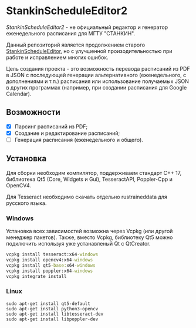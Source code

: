 # StankinScheduleEditor2
*StankinScheduleEditor2* - не официальный редактор и генератор еженедельного расписания для МГТУ "СТАНКИН".

Данный репозиторий является продолжением старого [StankinScheduleEditor](https://github.com/Nikololoshka/StankinScheduleEditor),
но с улучшенной произодительностью при работе и исправлением многих ошибок.

Цель создания проекта - это возможность перевода расписаний из PDF в JSON с последующей генерации альтернативного (еженедельного, с дополнениями и т.п.) 
расписания или использование получаемых JSON в других программах (например, при создании расписания для Google Calendar).

## Возможности
- [x] Парсинг расписаний из PDF;
- [x] Создание и редактирование расписаний;
- [ ] Генерация расписания (еженедельного и общего).

## Установка
Для сборки необходим компилятор, поддерживаем стандарт C++ 17, библиотека Qt5 (Core, Widgets и Gui), TesseractAPI, Poppler-Cpp и OpenCV4.

Для Tesseract необходимо скачать отдельно rustraineddata для русского языка.

### Windows
Установка всех зависимостей возможна через Vcpkg (или другой менеджер пакетов).
Также, вместо Vcpkg, библиотеку Qt5 можно подключить используя уже устанавленый Qt с QtCreator.

```cmd 
vcpkg install tesseract:x64-windows 
vcpkg install opencv4:x64-windows
vcpkg install qt5-base:x64-windows
vcpkg install poppler:x64-windows
vcpkg integrate install
```

### Linux 
```shell 
sudo apt-get install qt5-default
sudo apt-get install python3-opencv
sudo apt-get install libtesseract-dev
sudo apt-get install libpoppler-dev
```
  
